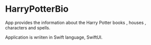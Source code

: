 # HarryPotterBio
App provides the information about the Harry Potter books , houses , characters and spells.

Application is wriiten in Swift language, SwiftUI.
